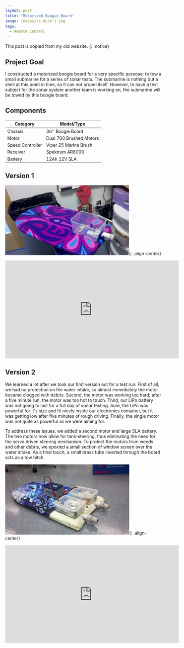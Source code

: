 ```yaml
---
layout: post
title: "Motorized Boogie Board"
image: images/rc-duck-1.jpg
tags:
  - Remote Control
---
```

This post is copied from my old website.
{: .notice}

## Project Goal
I constructed a motorized boogie board for a very specific purpose: to tow a small submarine for a series of sonar tests. The submarine is nothing but a shell at this point in time, so it can not propel itself. However, to have a test subject for the sonar system another team is working on, the submarine will be towed by this boogie board.

## Components

| Category | Model/Type |
| -------- | ---- |
| Chassis| 36'' Boogie Board |
| Motor | Dual 700 Brushed Motors |
| Speed Controller | Viper 25 Marine Brush |
| Receiver | Spektrum AR8000 |
| Battery | 12Ah 12V SLA  |

## Version 1

![image-center](/images/rc-duck-3.jpg){: .align-center}

<iframe width="560" height="315" src="https://www.youtube.com/embed/aIrLUG0Tnp4" frameborder="0" allowfullscreen></iframe>


## Version 2

We learned a lot after we took our first version out for a test run. First of all, we had no protection on the water intake, so almost immediately the motor became clogged with debris. Second, the motor was working too hard; after a five minute run, the motor was too hot to touch. Third, our LiPo battery was not going to last for a full day of sonar testing. Sure, the LiPo was powerful for it's size and fit nicely inside our electronics container, but it was getting low after five minutes of rough driving. Finally, the single motor was not quite as powerful as we were aiming for.

To address these issues, we added a second motor and large SLA battery. The two motors now allow for tank-steering, thus eliminating the need for the servo driven steering mechanism. To protect the motors from weeds and other debris, we epoxied a small section of window screen over the water intake. As a final touch, a small brass tube inserted through the board acts as a tow hitch.

![image-center](/images/rc-duck-1.jpg){: .align-center}

<iframe width="560" height="315" src="https://www.youtube.com/embed/9XIyrAuTtuA" frameborder="0" allowfullscreen></iframe>
